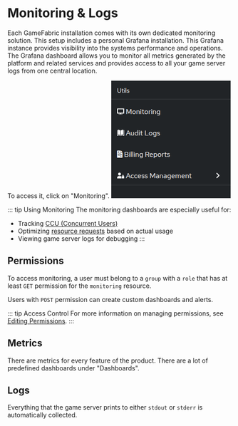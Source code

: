 # Monitoring & Logs

Each GameFabric installation comes with its own dedicated monitoring solution.
This setup includes a personal Grafana installation.
This Grafana instance provides visibility into the systems performance and operations.
The Grafana dashboard allows you to monitor all metrics generated by the platform and related services and provides access to all your game server logs from one central location.

To access it, click on "Monitoring".
![Screenshot of the Monitoring sidebar in the GameFabric interface](images/sidebar.png)

::: tip Using Monitoring
The monitoring dashboards are especially useful for:
- Tracking [CCU (Concurrent Users)](/multiplayer-servers/getting-started/using-the-agones-sdk#player-count-and-capacity-tracking)
- Optimizing [resource requests](/multiplayer-servers/multiplayer-services/resource-management) based on actual usage
- Viewing game server logs for debugging
:::

## Permissions

To access monitoring, a user must belong to a `group` with a `role` that has at least `GET` permission for the `monitoring` resource.

Users with `POST` permission can create custom dashboards and alerts.

::: tip Access Control
For more information on managing permissions, see [Editing Permissions](/multiplayer-servers/getting-started/editing-permissions).
:::

## Metrics

There are metrics for every feature of the product.
There are a lot of predefined dashboards under "Dashboards".

## Logs

Everything that the game server prints to either `stdout` or `stderr` is automatically collected.
